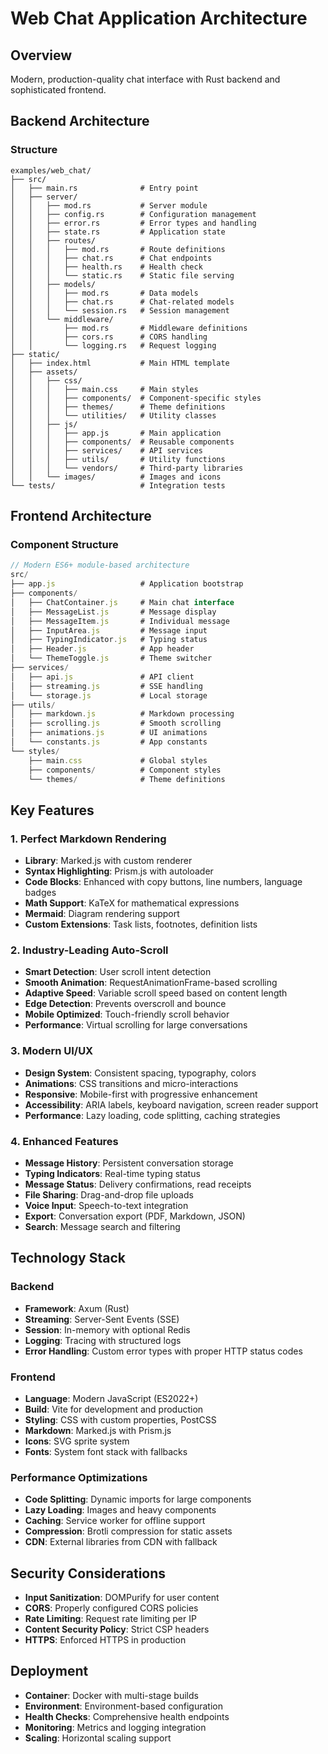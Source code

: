 # Web Chat Application Architecture

## Overview
Modern, production-quality chat interface with Rust backend and sophisticated frontend.

## Backend Architecture

### Structure
```
examples/web_chat/
├── src/
│   ├── main.rs              # Entry point
│   ├── server/
│   │   ├── mod.rs           # Server module
│   │   ├── config.rs        # Configuration management
│   │   ├── error.rs         # Error types and handling
│   │   ├── state.rs         # Application state
│   │   ├── routes/
│   │   │   ├── mod.rs       # Route definitions
│   │   │   ├── chat.rs      # Chat endpoints
│   │   │   ├── health.rs    # Health check
│   │   │   └── static.rs    # Static file serving
│   │   ├── models/
│   │   │   ├── mod.rs       # Data models
│   │   │   ├── chat.rs      # Chat-related models
│   │   │   └── session.rs   # Session management
│   │   └── middleware/
│   │       ├── mod.rs       # Middleware definitions
│   │       ├── cors.rs      # CORS handling
│   │       └── logging.rs   # Request logging
├── static/
│   ├── index.html           # Main HTML template
│   ├── assets/
│   │   ├── css/
│   │   │   ├── main.css     # Main styles
│   │   │   ├── components/  # Component-specific styles
│   │   │   ├── themes/      # Theme definitions
│   │   │   └── utilities/   # Utility classes
│   │   ├── js/
│   │   │   ├── app.js       # Main application
│   │   │   ├── components/  # Reusable components
│   │   │   ├── services/    # API services
│   │   │   ├── utils/       # Utility functions
│   │   │   └── vendors/     # Third-party libraries
│   │   └── images/          # Images and icons
└── tests/                   # Integration tests
```

## Frontend Architecture

### Component Structure
```javascript
// Modern ES6+ module-based architecture
src/
├── app.js                   # Application bootstrap
├── components/
│   ├── ChatContainer.js     # Main chat interface
│   ├── MessageList.js       # Message display
│   ├── MessageItem.js       # Individual message
│   ├── InputArea.js         # Message input
│   ├── TypingIndicator.js   # Typing status
│   ├── Header.js            # App header
│   └── ThemeToggle.js       # Theme switcher
├── services/
│   ├── api.js               # API client
│   ├── streaming.js         # SSE handling
│   └── storage.js           # Local storage
├── utils/
│   ├── markdown.js          # Markdown processing
│   ├── scrolling.js         # Smooth scrolling
│   ├── animations.js        # UI animations
│   └── constants.js         # App constants
└── styles/
    ├── main.css             # Global styles
    ├── components/          # Component styles
    └── themes/              # Theme definitions
```

## Key Features

### 1. Perfect Markdown Rendering
- **Library**: Marked.js with custom renderer
- **Syntax Highlighting**: Prism.js with autoloader
- **Code Blocks**: Enhanced with copy buttons, line numbers, language badges
- **Math Support**: KaTeX for mathematical expressions
- **Mermaid**: Diagram rendering support
- **Custom Extensions**: Task lists, footnotes, definition lists

### 2. Industry-Leading Auto-Scroll
- **Smart Detection**: User scroll intent detection
- **Smooth Animation**: RequestAnimationFrame-based scrolling
- **Adaptive Speed**: Variable scroll speed based on content length
- **Edge Detection**: Prevents overscroll and bounce
- **Mobile Optimized**: Touch-friendly scroll behavior
- **Performance**: Virtual scrolling for large conversations

### 3. Modern UI/UX
- **Design System**: Consistent spacing, typography, colors
- **Animations**: CSS transitions and micro-interactions
- **Responsive**: Mobile-first with progressive enhancement
- **Accessibility**: ARIA labels, keyboard navigation, screen reader support
- **Performance**: Lazy loading, code splitting, caching strategies

### 4. Enhanced Features
- **Message History**: Persistent conversation storage
- **Typing Indicators**: Real-time typing status
- **Message Status**: Delivery confirmations, read receipts
- **File Sharing**: Drag-and-drop file uploads
- **Voice Input**: Speech-to-text integration
- **Export**: Conversation export (PDF, Markdown, JSON)
- **Search**: Message search and filtering

## Technology Stack

### Backend
- **Framework**: Axum (Rust)
- **Streaming**: Server-Sent Events (SSE)
- **Session**: In-memory with optional Redis
- **Logging**: Tracing with structured logs
- **Error Handling**: Custom error types with proper HTTP status codes

### Frontend
- **Language**: Modern JavaScript (ES2022+)
- **Build**: Vite for development and production
- **Styling**: CSS with custom properties, PostCSS
- **Markdown**: Marked.js with Prism.js
- **Icons**: SVG sprite system
- **Fonts**: System font stack with fallbacks

### Performance Optimizations
- **Code Splitting**: Dynamic imports for large components
- **Lazy Loading**: Images and heavy components
- **Caching**: Service worker for offline support
- **Compression**: Brotli compression for static assets
- **CDN**: External libraries from CDN with fallback

## Security Considerations
- **Input Sanitization**: DOMPurify for user content
- **CORS**: Properly configured CORS policies
- **Rate Limiting**: Request rate limiting per IP
- **Content Security Policy**: Strict CSP headers
- **HTTPS**: Enforced HTTPS in production

## Deployment
- **Container**: Docker with multi-stage builds
- **Environment**: Environment-based configuration
- **Health Checks**: Comprehensive health endpoints
- **Monitoring**: Metrics and logging integration
- **Scaling**: Horizontal scaling support